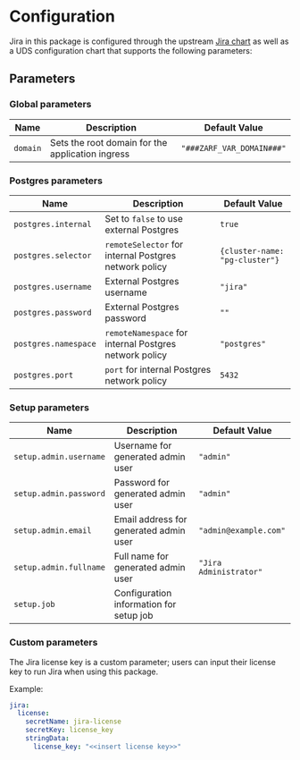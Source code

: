 # Configuration

Jira in this package is configured through the upstream [Jira chart](https://github.com/atlassian/data-center-helm-charts/tree/main/src/main/charts/jira) as well as a UDS configuration chart that supports the following parameters:

## Parameters

### Global parameters
| Name     | Description                                      | Default Value             |
|----------|--------------------------------------------------|---------------------------|
| `domain` | Sets the root domain for the application ingress | `"###ZARF_VAR_DOMAIN###"` |


### Postgres parameters
| Name                 | Description                                            | Default Value                  |
|----------------------|--------------------------------------------------------|--------------------------------|
| `postgres.internal`  | Set to `false` to use external Postgres                | `true`                         |
| `postgres.selector`  | `remoteSelector` for internal Postgres network policy  | `{cluster-name: "pg-cluster"}` |
| `postgres.username`  | External Postgres username                             | `"jira"`                  |
| `postgres.password`  | External Postgres password                             | `""`                           |
| `postgres.namespace` | `remoteNamespace` for internal Postgres network policy | `"postgres"`                   |
| `postgres.port`      | `port` for internal Postgres network policy            | `5432`                         |

### Setup parameters
| Name                       | Description                                                                | Default Value                                                         |
|-------------------------------------------------|----------------------------------------------------------------------------|-----------------------------------------------------------------------|
| `setup.admin.username`     | Username for generated admin user      | `"admin"`                  |
| `setup.admin.password`     | Password for generated admin user      | `"admin"`                  |
| `setup.admin.email`        | Email address for generated admin user | `"admin@example.com"`      |
| `setup.admin.fullname`     | Full name for generated admin user     | `"Jira Administrator"`     |
| `setup.job`                | Configuration information for setup job|                            |

### Custom parameters
The Jira license key is a custom parameter; users can input their license key to run Jira when using this package.

Example:
```yaml
jira:
  license:
    secretName: jira-license
    secretKey: license_key
    stringData:
      license_key: "<<insert license key>>"
```